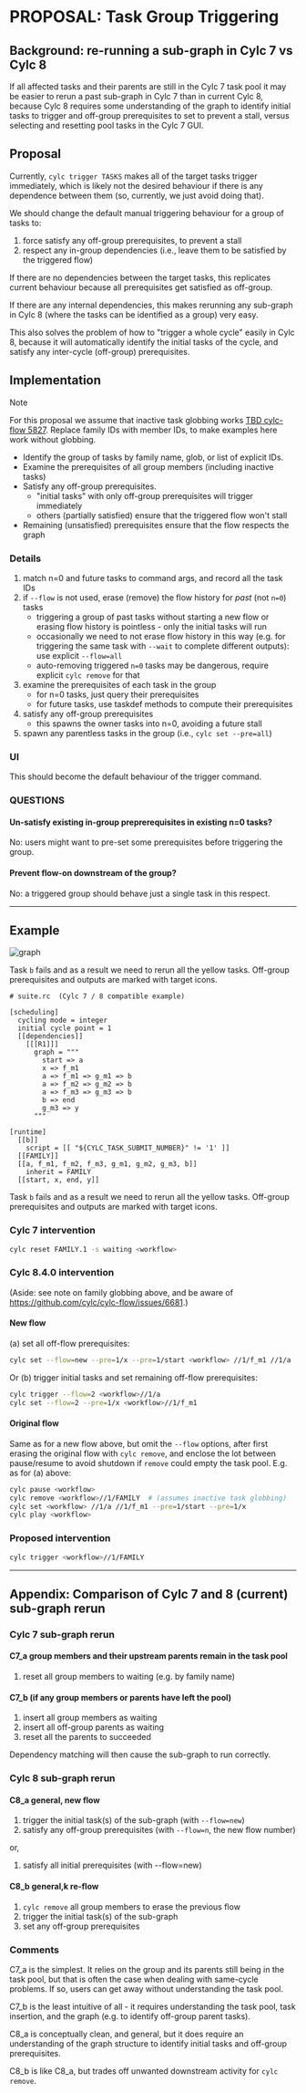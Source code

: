 # PROPOSAL: Task Group Triggering

## Background: re-running a sub-graph in Cylc 7 vs Cylc 8

If all affected tasks and their parents are still in the Cylc 7 task pool it
may be easier to rerun a past sub-graph in Cylc 7 than in current Cylc 8,
because Cylc 8 requires some understanding of the graph to identify initial
tasks to trigger and off-group prerequisites to set to prevent a stall, versus
selecting and resetting pool tasks in the Cylc 7 GUI.

## Proposal

Currently, `cylc trigger TASKS` makes all of the target tasks trigger immediately,
which is likely not the desired behaviour if there is any dependence between them
(so, currently, we just avoid doing that).

We should change the default manual triggering behaviour for a group of tasks to:

 1. force satisfy any off-group prerequisites, to prevent a stall
 1. respect any in-group dependencies (i.e., leave them to be satisfied by the
 triggered flow)

If there are no dependencies between the target tasks, this replicates current
behaviour because all prerequisites get satisfied as off-group.

If there are any internal dependencies, this makes rerunning any sub-graph in
Cylc 8 (where the tasks can be identified as a group) very easy.

This also solves the problem of how to "trigger a whole cycle" easily in Cylc 8,
because it will automatically identify the initial tasks of the cycle, and satisfy
any inter-cycle (off-group) prerequisites.

## Implementation

> [!NOTE]
> For this proposal we assume that inactive task globbing works
> [TBD cylc-flow 5827](https://github.com/cylc/cylc-flow/issues/5827).
> Replace family IDs with member IDs, to make examples here work without globbing.

- Identify the group of tasks by family name, glob, or list of explicit IDs.
- Examine the prerequisites of all group members (including inactive tasks)
- Satisfy any off-group prerequisites.
  - "initial tasks" with only off-group prerequisites will trigger immediately
  - others (partially satisfied) ensure that the triggered flow won't stall
- Remaining (unsatisfied) prerequisites ensure that the flow respects the graph

### Details

   1. match n=0 and future tasks to command args, and record all the task IDs
   1. if `--flow` is not used, erase (remove) the flow history for *past*
      (not `n=0`) tasks
      - triggering a group of past tasks without starting a new flow or erasing
       flow history is pointless - only the initial tasks will run
      - occasionally we need to not erase flow history in this way (e.g. for
        triggering the same task with `--wait` to complete different outputs):
        use explicit `--flow=all`
      - auto-removing triggered `n=0` tasks may be dangerous, require
        explicit `cylc remove` for that
   1. examine the prerequisites of each task in the group
       - for n=0 tasks, just query their prerequisites
       - for future tasks, use taskdef methods to compute their prerequisites
   1. satisfy any off-group prerequisites
       - this spawns the owner tasks into n=0, avoiding a future stall
   1. spawn any parentless tasks in the group (i.e., `cylc set --pre=all`)

### UI

This should become the default behaviour of the trigger command.

### QUESTIONS

#### Un-satisfy existing in-group preprerequisites in existing n=0 tasks?

No: users might want to pre-set some prerequisites before triggering the group.

#### Prevent flow-on downstream of the group?

No: a triggered group should behave just a single task in this respect.

-----

## Example

![graph](img/rerun.png)

Task `b` fails and as a result we need to rerun all the yellow tasks.
Off-group prerequisites and outputs are marked with target icons.

```cylc
# suite.rc  (Cylc 7 / 8 compatible example)

[scheduling]
  cycling mode = integer
  initial cycle point = 1
  [[dependencies]]
    [[[R1]]]
      graph = """
        start => a
        x => f_m1
        a => f_m1 => g_m1 => b
        a => f_m2 => g_m2 => b
        a => f_m3 => g_m3 => b
        b => end
        g_m3 => y
      """

[runtime]
  [[b]]
    script = [[ "${CYLC_TASK_SUBMIT_NUMBER}" != '1' ]]
  [[FAMILY]]
  [[a, f_m1, f_m2, f_m3, g_m1, g_m2, g_m3, b]]
    inherit = FAMILY
  [[start, x, end, y]]
```

Task `b` fails and as a result we need to rerun all the yellow tasks.
Off-group prerequisites and outputs are marked with target icons.

### Cylc 7 intervention

```bash
cylc reset FAMILY.1 -s waiting <workflow>
```

### Cylc 8.4.0 intervention

(Aside: see note on family globbing above, and be aware of
https://github.com/cylc/cylc-flow/issues/6681.)

#### New flow

(a) set all off-flow prerequisites:

```bash
cylc set --flow=new --pre=1/x --pre=1/start <workflow> //1/f_m1 //1/a
```

Or (b) trigger initial tasks and set remaining off-flow prerequisites:

```bash
cylc trigger --flow=2 <workflow>//1/a
cylc set --flow=2 --pre=1/x <workflow>//1/f_m1
```

#### Original flow

Same as for a new flow above, but omit the `--flow` options, after first erasing
the original flow with `cylc remove`, and enclose the lot between pause/resume
to avoid shutdown if `remove` could empty the task pool. E.g. as for (a) above:

```bash
cylc pause <workflow>
cylc remove <workflow>//1/FAMILY  # (assumes inactive task globbing)
cylc set <workflow> //1/a //1/f_m1 --pre=1/start --pre=1/x
cylc play <workflow>
```

### Proposed intervention

```bash
cylc trigger <workflow>//1/FAMILY
```

-----

## Appendix: Comparison of Cylc 7 and 8 (current) sub-graph rerun

### Cylc 7 sub-graph rerun

#### C7_a group members and their upstream parents remain in the task pool

1. reset all group members to waiting (e.g. by family name)

#### C7_b (if any group members or parents have left the pool)

1. insert all group members as waiting
2. insert all off-group parents as waiting
3. reset all the parents to succeeded

Dependency matching will then cause the sub-graph to run correctly.

### Cylc 8 sub-graph rerun

#### C8_a general, new flow

1. trigger the initial task(s) of the sub-graph (with `--flow=new`)
2. satisfy any off-group prerequisites (with `--flow=n`, the new flow number)

or,

1. satisfy all initial prerequisites (with --flow=new)

#### C8_b general,k re-flow

1. `cylc remove` all group members to erase the previous flow
2. trigger the initial task(s) of the sub-graph
3. set any off-group prerequisites

### Comments

C7_a is the simplest. It relies on the group and its parents still being in the task
pool, but that is often the case when dealing with same-cycle problems. If so,
users can get away without understanding the task pool.

C7_b is the least intuitive of all - it requires understanding the task pool,
task insertion, and the graph (e.g. to identify off-group parent tasks).

C8_a is conceptually clean, and general, but it does require an understanding of
the graph structure to identify initial tasks and off-group prerequisites.

C8_b is like C8_a, but trades off unwanted downstream activity for `cylc remove`.
